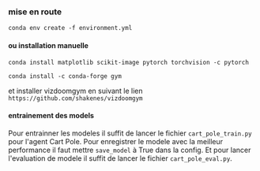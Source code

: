 ### mise en route
`conda env create -f environment.yml` 

#### ou installation manuelle

`conda install matplotlib scikit-image pytorch torchvision -c pytorch`

`conda install -c conda-forge gym`


et installer vizdoomgym en suivant le lien `https://github.com/shakenes/vizdoomgym`

#### entrainement des models

Pour entrainner les modeles il suffit de lancer le fichier `cart_pole_train.py` pour l'agent Cart Pole.
Pour enregistrer le modele avec la meilleur performance il faut mettre `save_model` à True dans la config. Et pour lancer l'evaluation de modele il suffit de lancer le fichier `cart_pole_eval.py`.